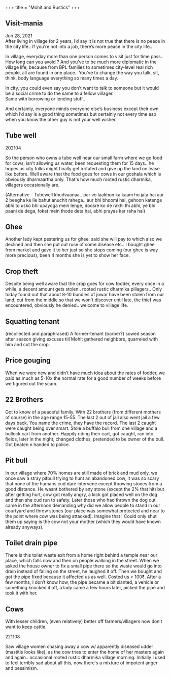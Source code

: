 +++
title = "Mohit and Rustics"
+++

## Visit-mania
Jun 28, 2021  
After living in village for 2 years, I’d say it is not true that there is no peace in the city life.. If you’re not into a job, there’s more peace in the city life.. 

In village, everyday more than one person comes to visit just for time pass.. How long can you avoid ? And you’ve to be much more diplomatic in the village life, because from BPL families to sometimes city-level real rich people, all are found in one place.. You’ve to change the way you talk, sit, think, body language everything so many times a day.

In city, you could even say you don’t want to talk to someone but it would be a social crime to do the same to a fellow villager.  
Same with borrowing or lending stuff..

And certainly, everyone minds everyone else’s business except their own which I’d say is a good thing sometimes but certainly not every time esp when you know the other guy is not your well wisher.


## Tube well
202104

So the person who owns a tube well near our small farm where we go food for cows, isn't allowing us water, been requesting them for 15 days.. he hopes us city folks might finally get irritated and give up the land on lease like before. Well aware that the food goes for cows in our goshala which is obviously dharmaartha only. That's how much rooted rustic dharmika, villagers occasionally are. 

(Alternative - Tubewell khudvaanaa.. par vo laakhon ka kaam ho jata hai aur 2 beegha ke lie bahut anuchit rahega.. aur bhi bhoomi hai, gehoon katenge abhi to usko bhi upayoga mein lenge, doosre ko de rakhi thi abhi, ye bhi paani de dega, fokat mein thode deta hai, abhi prayas kar raha hai)

## Ghee
Another lady kept pestering us for ghee, said she will pay to which also we declined and then she put out ruse of some disease etc.. I bought ghee from market and gave it to her just so she stops coming (our ghee is way more precious), been 4 months she is yet to show her face.

## Crop theft
Despite being well aware that the crop goes for cow fodder, every once in a while, a decent amount gets stolen.. rooted rustic dharmika pillagers.. Only today found out that about 8-10 bundles of jowar have been stolen from our land, cut from the middle so that we won't discover until late, the thief was encountered, obviously he denied.. welcome to village life.

## Squatting tenant
(recollected and paraphrased) A former-tenant (barber?) sowed season after season giving excuses till Mohit gathered neighbors, quarreled with him and cut the crop.

## Price gouging
When we were new and didn’t have much idea about the rates of fodder, we paid as much as 5-10x the normal rate for a good number of weeks before we figured out the scam.

## 22 Brothers
Got to know of a peaceful family. With 22 brothers (from different mothers of course) in the age range 15-55. The last 2 out of jail also went jail a few days back. You name the crime, they have the record. The last 2 caught were caught being over smart. Stole a buffalo bull from one village and a bullock cart from another. Happily riding their cart, got caught, ran into fields, later in the night, changed clothes, pretended to be owner of the bull. Got beaten n handed to police.

## Pit bull
In our village where 70% homes are still made of brick and mud only, we once saw a stray pitbull trying to hunt an abandoned cow, it was so scary that none of the humans cud dare intervene except throwing stones from a good distance. He wasnt bothered by any stone (except the 2% that hit) but after getting hurt, cow got really angry, a kick got placed well on the dog and then she cud run to safety. Later those who had thrown the dog out came in the afternoon demanding why did we allow people to stand in our courtyard and throw stones (our place was somewhat protected and near to the point where cow was being attacked). Imagine that ! Could only shut them up saying is the cow not your mother (which they would have known already anyways).

## Toilet drain pipe
There is this toilet waste exit from a home right behind a temple near our place, which falls now and then on people walking in the street. When we asked the house owner to fix a small pipe there so the waste would go into drain instead of falling on the street, he laughed it off. Then we bought and got the pipe fixed because it affected us as well. Costed us < 100₹. After a few months, I don’t know how, the pipe became a bit slanted, a vehicle or something knocked it off, a lady came a few hours later, picked the pipe and took it with her.

## Cows
With lesser children, (even relatively) better off farmers/villagers now don’t want to keep cattle.

221108  

Saw village women chasing away a cow w/ apparently diseased udder (mastitis looks like), as the cow tries to enter the home of her masters again and again.. occasional rooted rustic dharmika village morning. Initially I used to feel terribly sad about all this, now there's a mixture of impotent anger and pessimism.

